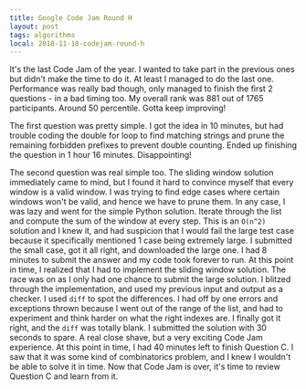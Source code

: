 ```yaml
---
title: Google Code Jam Round H
layout: post
tags: algorithms
local: 2018-11-18-codejam-round-h
---
```


It's the last Code Jam of the year. I wanted to take part in the previous ones
but didn't make the time to do it. At least I managed to do the last one.
Performance was really bad though, only managed to finish the first 2
questions - in a bad timing too. My overall rank was 881 out of 1765
participants. Around 50 percentile. Gotta keep improving! 

The first question was pretty simple. I got the idea in 10 minutes, but had
trouble coding the double for loop to find matching strings and prune the
remaining forbidden prefixes to prevent double counting. Ended up finishing the
question in 1 hour 16 minutes. Disappointing!

The second question was real simple too. The sliding window solution immediately
came to mind, but I found it hard to convince myself that every window is a
valid window. I was trying to find edge cases where certain windows won't be
valid, and hence we have to prune them. In any case, I was lazy and went for the
simple Python solution. Iterate through the list and compute the sum of the
window at every step. This is an `O(n^2)` solution and I knew it, and had
suspicion that I would fail the large test case because it specifically
mentioned 1 case being extremely large. I submitted the small case, got it all
right, and downloaded the large one. I had 8 minutes to submit the answer and my
code took forever to run. At this point in time, I realized that I had to
implement the sliding window solution. The race was on as I only had one chance
to submit the large solution. I blitzed through the implementation, and used my
previous input and output as a checker. I used `diff` to spot the differences. I
had off by one errors and exceptions thrown because I went out of the range of
the list, and had to experiment and think harder on what the right indexes are.
I finally got it right, and the `diff` was totally blank. I submitted the
solution with 30 seconds to spare. A real close shave, but a very exciting Code
Jam experience. At this point in time, I had 40 minutes left to finish Question
C. I saw that it was some kind of combinatorics problem, and I knew I wouldn't
be able to solve it in time. Now that Code Jam is over, it's time to review
Question C and learn from it.
